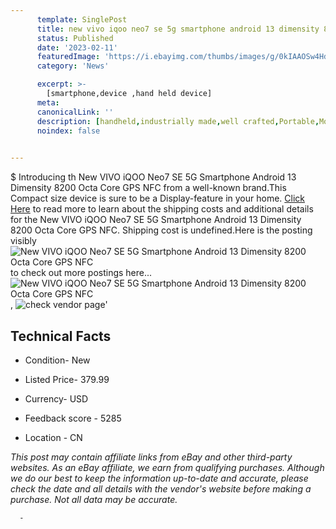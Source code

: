 ```yaml
---
      template: SinglePost
      title: new vivo iqoo neo7 se 5g smartphone android 13 dimensity 8200 octa core gps nfc
      status: Published
      date: '2023-02-11'
      featuredImage: 'https://i.ebayimg.com/thumbs/images/g/0kIAAOSw4Hdjmo7B/s-l225.jpg'
      category: 'News'

      excerpt: >-
        [smartphone,device ,hand held device]
      meta:
      canonicalLink: ''
      description: [handheld,industrially made,well crafted,Portable,Mobile,Compact,Convenient,Lightweight,Maneuverable,Man-portable,Miniature,Carriable,Hand-held,Light,Holdable,Transportable,Mobile device,Pocket-sized,On-the-go,Wireless,Cordless,Compact size,Convenient size, smartphone,device ,hand held device]
      noindex: false
      

---
```

$
      Introducing th New VIVO iQOO Neo7 SE 5G Smartphone Android 13 Dimensity 8200 Octa Core GPS NFC from a well-known brand.This Compact size device  is sure to be a Display-feature in your home. [Click Here](https://www.ebay.com/itm/185699037706?hash=item2b3c86720a%3Ag%3A0kIAAOSw4Hdjmo7B&mkevt=1&mkcid=1&mkrid=711-53200-19255-0&campid=%253CePNCampaignId%253E&customid=%253CreferenceId%253E&toolid=10049) to read more to learn about the shipping costs and additional details for the New VIVO iQOO Neo7 SE 5G Smartphone Android 13 Dimensity 8200 Octa Core GPS NFC. Shipping cost is undefined.Here is the posting visibly ![New VIVO iQOO Neo7 SE 5G Smartphone Android 13 Dimensity 8200 Octa Core GPS NFC](https://i.ebayimg.com/thumbs/images/g/0kIAAOSw4Hdjmo7B/s-l225.jpg) to check out more postings here... ![New VIVO iQOO Neo7 SE 5G Smartphone Android 13 Dimensity 8200 Octa Core GPS NFC](https://i.ebayimg.com/images/g/0kIAAOSw4Hdjmo7B/s-l960.jpg), ![check vendor page](https://origin-galleryplus.ebayimg.com/ws/web/185699037706_2_0_1/225x225.jpg,https://origin-galleryplus.ebayimg.com/ws/web/185699037706_3_0_1/225x225.jpg,https://origin-galleryplus.ebayimg.com/ws/web/185699037706_4_0_1/225x225.jpg,https://origin-galleryplus.ebayimg.com/ws/web/185699037706_5_0_1/225x225.jpg,https://origin-galleryplus.ebayimg.com/ws/web/185699037706_6_0_1/225x225.jpg,https://origin-galleryplus.ebayimg.com/ws/web/185699037706_7_0_1/225x225.jpg)'

      

 ## Technical Facts 



     
      

 - Condition- New 


      

 - Listed Price- 379.99 


      

 - Currency- USD 


      

 - Feedback score - 5285 


      

 - Location - CN 


      
      

 *_This post may contain affiliate links from eBay and other third-party websites. As an eBay affiliate, we earn from qualifying purchases. Although we do our best to keep the information up-to-date and accurate, please check the date and all details with the vendor's website before making a purchase. Not all data may be accurate._*




      -
